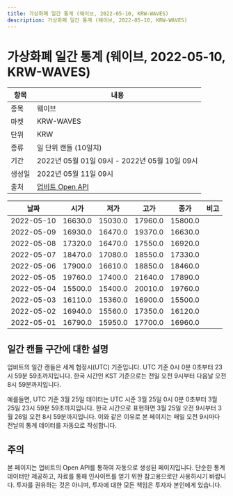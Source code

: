```yaml
---
title: 가상화폐 일간 통계 (웨이브, 2022-05-10, KRW-WAVES)
description: 가상화폐 일간 통계 (웨이브, 2022-05-10, KRW-WAVES)
---
```



가상화폐 일간 통계 (웨이브, 2022-05-10, KRW-WAVES)
===

|항목|내용|
|--|--|
|종목|웨이브|
|마켓|KRW-WAVES|
|단위|KRW|
|종류|일 단위 캔들 (10일치)|
|기간|2022년 05월 01일 09시 - 2022년 05월 10일 09시|
|생성일|2022년 05월 11일 09시|
|출처|[업비트 Open API](https://docs.upbit.com)|


|날짜|시가|저가|고가|종가|비고|
|--|--|--|--|--|--|
|2022-05-10|16630.0|15030.0|17960.0|15800.0|    |
|2022-05-09|16930.0|16470.0|19370.0|16630.0|    |
|2022-05-08|17320.0|16470.0|17550.0|16920.0|    |
|2022-05-07|18470.0|17080.0|18550.0|17330.0|    |
|2022-05-06|17900.0|16610.0|18850.0|18460.0|    |
|2022-05-05|19760.0|17400.0|21640.0|17890.0|    |
|2022-05-04|15500.0|15400.0|20010.0|19760.0|    |
|2022-05-03|16110.0|15360.0|16900.0|15500.0|    |
|2022-05-02|16940.0|15560.0|17350.0|16120.0|    |
|2022-05-01|16790.0|15950.0|17700.0|16960.0|    |


일간 캔들 구간에 대한 설명
---


업비트의 일간 캔들은 세계 협정시(UTC) 기준입니다. 
UTC 기준 0시 0분 0초부터 23시 59분 59초까지입니다. 
한국 시간인 KST 기준으로는 전일 오전 9시부터 다음날 오전 8시 59분까지입니다. 


예를들면, UTC 기준 3월 25일 데이터는 UTC 시준 3월 25일 0시 0분 0초부터 3월 25일 23시 59분 59초까지입니다. 
한국 시간으로 표현하면 3월 25일 오전 9시부터 3월 26일 오전 8시 59분까지입니다. 
이와 같은 이유로 본 페이지는 매일 오전 9시마다 전날의 통계 데이터를 자동으로 작성합니다. 


주의
---


본 페이지는 업비트의 Open API를 통하여 자동으로 생성된 페이지입니다. 
단순한 통계 데이터만 제공하고, 자료를 통해 인사이트를 얻기 위한 참고용으로만 사용하시기 바랍니다. 
투자를 권유하는 것은 아니며, 투자에 대한 모든 책임은 투자자 본인에게 있습니다. 
